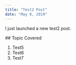 ```yaml
---
title: "Test2 Post"
date: "May 8, 2019"
---
```


I just launched a new test2 post.

## Topic Covered

1. Test5
2. Test6
3. Test7